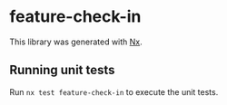 # feature-check-in

This library was generated with [Nx](https://nx.dev).

## Running unit tests

Run `nx test feature-check-in` to execute the unit tests.
